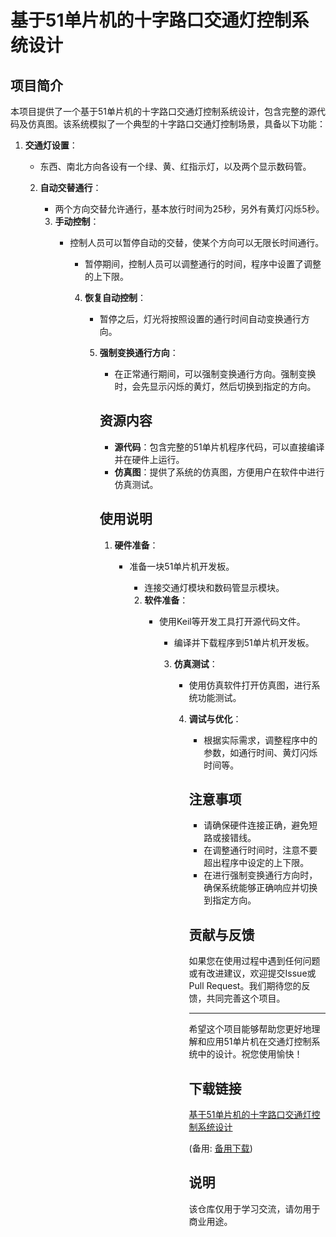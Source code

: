 # 基于51单片机的十字路口交通灯控制系统设计

## 项目简介

本项目提供了一个基于51单片机的十字路口交通灯控制系统设计，包含完整的源代码及仿真图。该系统模拟了一个典型的十字路口交通灯控制场景，具备以下功能：

1. **交通灯设置**：
   - 东西、南北方向各设有一个绿、黄、红指示灯，以及两个显示数码管。

   2. **自动交替通行**：
      - 两个方向交替允许通行，基本放行时间为25秒，另外有黄灯闪烁5秒。

      3. **手动控制**：
         - 控制人员可以暂停自动的交替，使某个方向可以无限长时间通行。
            - 暂停期间，控制人员可以调整通行的时间，程序中设置了调整的上下限。

            4. **恢复自动控制**：
               - 暂停之后，灯光将按照设置的通行时间自动变换通行方向。

               5. **强制变换通行方向**：
                  - 在正常通行期间，可以强制变换通行方向。强制变换时，会先显示闪烁的黄灯，然后切换到指定的方向。

                  ## 资源内容

                  - **源代码**：包含完整的51单片机程序代码，可以直接编译并在硬件上运行。
                  - **仿真图**：提供了系统的仿真图，方便用户在软件中进行仿真测试。

                  ## 使用说明

                  1. **硬件准备**：
                     - 准备一块51单片机开发板。
                        - 连接交通灯模块和数码管显示模块。

                        2. **软件准备**：
                           - 使用Keil等开发工具打开源代码文件。
                              - 编译并下载程序到51单片机开发板。

                              3. **仿真测试**：
                                 - 使用仿真软件打开仿真图，进行系统功能测试。

                                 4. **调试与优化**：
                                    - 根据实际需求，调整程序中的参数，如通行时间、黄灯闪烁时间等。

                                    ## 注意事项

                                    - 请确保硬件连接正确，避免短路或接错线。
                                    - 在调整通行时间时，注意不要超出程序中设定的上下限。
                                    - 在进行强制变换通行方向时，确保系统能够正确响应并切换到指定方向。

                                    ## 贡献与反馈

                                    如果您在使用过程中遇到任何问题或有改进建议，欢迎提交Issue或Pull Request。我们期待您的反馈，共同完善这个项目。

                                    ---

                                    希望这个项目能够帮助您更好地理解和应用51单片机在交通灯控制系统中的设计。祝您使用愉快！

                                    ## 下载链接
                                    [基于51单片机的十字路口交通灯控制系统设计](https://pan.quark.cn/s/f86e24fa0c9c) 

                                    (备用: [备用下载](https://pan.baidu.com/s/1QuiDamfeTtIzN1837NekGQ?pwd=1234))

                                    ## 说明

                                    该仓库仅用于学习交流，请勿用于商业用途。
